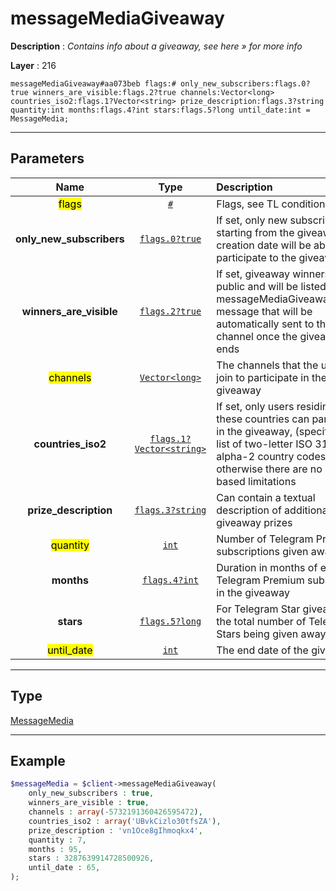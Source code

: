 # messageMediaGiveaway

**Description** : *Contains info about a giveaway, see here &raquo; for more info*

**Layer** : 216

```tl
messageMediaGiveaway#aa073beb flags:# only_new_subscribers:flags.0?true winners_are_visible:flags.2?true channels:Vector<long> countries_iso2:flags.1?Vector<string> prize_description:flags.3?string quantity:int months:flags.4?int stars:flags.5?long until_date:int = MessageMedia;
```

---

## Parameters

| Name | Type | Description |
| :---: | :---: | :--- |
| <mark>flags</mark> | [`#`](type/#) | Flags, see TL conditional fields |
| **only_new_subscribers** | [`flags.0?true`](type/true) | If set, only new subscribers starting from the giveaway creation date will be able to participate to the giveaway |
| **winners_are_visible** | [`flags.2?true`](type/true) | If set, giveaway winners are public and will be listed in a messageMediaGiveawayResults message that will be automatically sent to the channel once the giveaway ends |
| <mark>channels</mark> | [`Vector<long>`](type/long) | The channels that the user must join to participate in the giveaway |
| **countries_iso2** | [`flags.1?Vector<string>`](type/string) | If set, only users residing in these countries can participate in the giveaway, (specified as a list of two-letter ISO 3166-1 alpha-2 country codes); otherwise there are no country-based limitations |
| **prize_description** | [`flags.3?string`](type/string) | Can contain a textual description of additional giveaway prizes |
| <mark>quantity</mark> | [`int`](type/int) | Number of Telegram Premium subscriptions given away |
| **months** | [`flags.4?int`](type/int) | Duration in months of each Telegram Premium subscription in the giveaway |
| **stars** | [`flags.5?long`](type/long) | For Telegram Star giveaways, the total number of Telegram Stars being given away |
| <mark>until_date</mark> | [`int`](type/int) | The end date of the giveaway |

---

## Type

[MessageMedia](type/MessageMedia)

---

## Example

```php
$messageMedia = $client->messageMediaGiveaway(
	only_new_subscribers : true,
	winners_are_visible : true,
	channels : array(-5732191360426595472),
	countries_iso2 : array('UBvkCizlo30tfsZA'),
	prize_description : 'vn1Oce8gIhmoqkx4',
	quantity : 7,
	months : 95,
	stars : 3287639914728500926,
	until_date : 65,
);
```